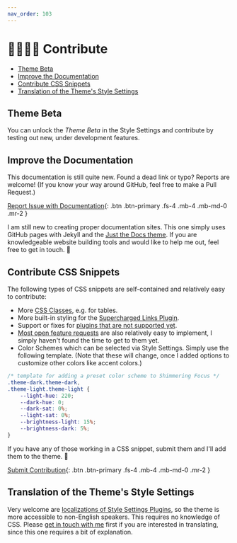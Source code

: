 ```yaml
---
nav_order: 103
---
```


# 👨‍👩‍👧‍👦 Contribute

<!-- MarkdownTOC -->

- [Theme Beta](#theme-beta)
- [Improve the Documentation](#improve-the-documentation)
- [Contribute CSS Snippets](#contribute-css-snippets)
- [Translation of the Theme's Style Settings](#translation-of-the-themes-style-settings)

<!-- /MarkdownTOC -->

## Theme Beta
You can unlock the *Theme Beta* in the Style Settings and contribute by testing out new, under development features.

## Improve the Documentation
This documentation is still quite new. Found a dead link or typo? Reports are welcome! (If you know your way around GitHub, feel free to make a Pull Request.)

[Report Issue with Documentation](https://github.com/chrisgrieser/shimmering-focus/issues/new?assignees=&labels=documentation&template=documentation_fix.yml&title=%5BDocs%5D%3A+){: .btn .btn-primary .fs-4 .mb-4 .mb-md-0 .mr-2 }

I am still new to creating proper documentation sites. This one simply uses GitHub pages with Jekyll and the [Just the Docs theme](https://github.com/pmarsceill/just-the-docs). If you are knowledgeable website building tools and would like to help me out, feel free to get in touch. 🤗

## Contribute CSS Snippets
The following types of CSS snippets are self-contained and relatively easy to contribute:
- More [CSS Classes](/shimmering-focus/css-classes), e.g. for tables.
- More built-in styling for the [Supercharged Links Plugin](#built-in-styling-for-supercharged-links).
- Support or fixes for [plugins that are not supported yet](https://publish.obsidian.md/hub/02+-+Community+Expansions/02.05+All+Community+Expansions/Themes/Shimmering+Focus#Plugin+Compatibility+1).
- [Most open feature requests](https://github.com/chrisgrieser/shimmering-focus/issues?q=is%3Aissue+is%3Aopen+label%3Aenhancement) are also relatively easy to implement, I simply haven't found the time to get to them yet.
- Color Schemes which can be selected via Style Settings. Simply use the following template. (Note that these will change, once I added options to customize other colors like accent colors.)

```css
/* template for adding a preset color scheme to Shimmering Focus */
.theme-dark.theme-dark,
.theme-light.theme-light {
	--light-hue: 220;
	--dark-hue: 0;
	--dark-sat: 0%;
	--light-sat: 0%;
	--brightness-light: 15%;
	--brightness-dark: 5%;
}
```

If you have any of those working in a CSS snippet, submit them and I'll add them to the theme. 🙂

[Submit Contribution](https://github.com/chrisgrieser/shimmering-focus/issues/new?assignees=&labels=contribution&template=contribute_css.yml&title=Contribution%3A+){: .btn .btn-primary .fs-4 .mb-4 .mb-md-0 .mr-2 }

## Translation of the Theme's Style Settings
Very welcome are [localizations of Style Settings Plugins](https://github.com/mgmeyers/obsidian-style-settings#localization-support), so the theme is more accessible to non-English speakers. This requires no knowledge of CSS. Please [get in touch with me](#about-the-theme-designer) first if you are interested in translating, since this one requires a bit of explanation.
